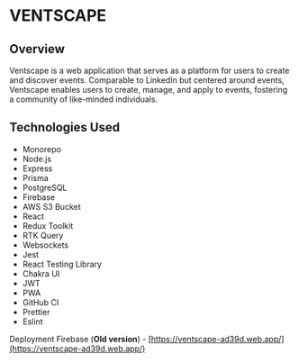 # VENTSCAPE

## Overview

Ventscape is a web application that serves as a platform for users to create and discover events. Comparable to LinkedIn but centered around events, Ventscape enables users to create, manage, and apply to events, fostering a community of like-minded individuals.

## Technologies Used

-   Monorepo
-   Node.js
-   Express
-   Prisma
-   PostgreSQL
-   Firebase
-   AWS S3 Bucket
-   React
-   Redux Toolkit
-   RTK Query
-   Websockets
-   Jest
-   React Testing Library
-   Chakra UI
-   JWT
-   PWA
-   GitHub CI
-   Prettier
-   Eslint

Deployment Firebase (**Old version**) - [https://ventscape-ad39d.web.app/](https://ventscape-ad39d.web.app/)

